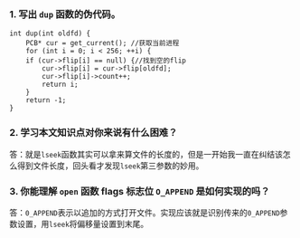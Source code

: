 ### 1. 写出 `dup` 函数的伪代码。
```
int dup(int oldfd) {
    PCB* cur = get_current(); //获取当前进程
    for (int i = 0; i < 256; ++i) {
    if (cur->flip[i] == null) {//找到空的flip
        cur->flip[i] = cur->flip[oldfd];
        cur->flip[i]->count++;
        return i;
    }
    return -1;
}
```
### 2. 学习本文知识点对你来说有什么困难？

答：就是`lseek`函数其实可以拿来算文件的长度的，但是一开始我一直在纠结该怎么得到文件长度，回头看才发现`lseek`第三参数的妙用。

### 3. 你能理解 `open` 函数 flags 标志位 `O_APPEND` 是如何实现的吗？

答：`0_APPEND`表示以追加的方式打开文件。实现应该就是识别传来的`0_APPEND`参数设置，用`lseek`将偏移量设置到末尾。
